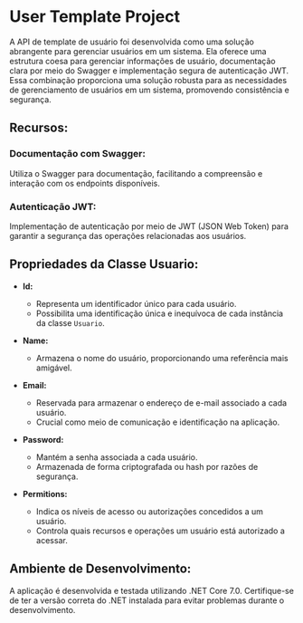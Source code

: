 # User Template Project

A API de template de usuário foi desenvolvida como uma solução abrangente para gerenciar usuários em um sistema. Ela oferece uma estrutura coesa para gerenciar informações de usuário, documentação clara por meio do Swagger e implementação segura de autenticação JWT. Essa combinação proporciona uma solução robusta para as necessidades de gerenciamento de usuários em um sistema, promovendo consistência e segurança.

## Recursos:
### Documentação com Swagger:

Utiliza o Swagger para documentação, facilitando a compreensão e interação com os endpoints disponíveis.
### Autenticação JWT:

Implementação de autenticação por meio de JWT (JSON Web Token) para garantir a segurança das operações relacionadas aos usuários.

## Propriedades da Classe Usuario:

* **Id:**
  - Representa um identificador único para cada usuário.
  - Possibilita uma identificação única e inequívoca de cada instância da classe `Usuario`.

* **Name:**
  - Armazena o nome do usuário, proporcionando uma referência mais amigável.

* **Email:**
  - Reservada para armazenar o endereço de e-mail associado a cada usuário.
  - Crucial como meio de comunicação e identificação na aplicação.

* **Password:**
  - Mantém a senha associada a cada usuário.
  - Armazenada de forma criptografada ou hash por razões de segurança.

* **Permitions:**
  - Indica os níveis de acesso ou autorizações concedidos a um usuário.
  - Controla quais recursos e operações um usuário está autorizado a acessar.
 

## Ambiente de Desenvolvimento:

A aplicação é desenvolvida e testada utilizando .NET Core 7.0. Certifique-se de ter a versão correta do .NET instalada para evitar problemas durante o desenvolvimento.

 